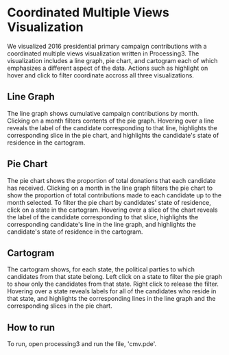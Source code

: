 # Coordinated Multiple Views Visualization
We visualized 2016 presidential primary campaign contributions with a coordinated
multiple views visualization written in Processing3. The visualization includes
a line graph, pie chart, and cartogram each of which emphasizes a different aspect
of the data. Actions such as highlight on hover and click to filter coordinate
accross all three visualizations.

## Line Graph
The line graph shows cumulative campaign contributions by month. Clicking on a
month filters contents of the pie graph. Hovering over a line reveals the label
of the candidate corresponding to that line, highlights the corresponding slice
in the pie chart, and highlights the candidate's state of residence in the
cartogram.

## Pie Chart
The pie chart shows the proportion of total donations that each candidate has received.
Clicking on a month in the line graph filters the pie chart to show the proportion
of total contributions made to each candidate up to the month selected. To filter
the pie chart by candidates' state of residence, click on a state in the cartogram.
Hovering over a slice of the chart reveals the label of the candidate
corresponding to that slice, highlights the corresponding candidate's line in the line graph,
and highlights the candidate's state of residence in the cartogram.

## Cartogram
The cartogram shows, for each state, the political parties to which candidates
from that state belong. Left click on a state to filter the pie graph to show
only the candidates from that state. Right click to release the filter.
Hovering over a state reveals labels for all of the candidates who reside in that
state, and highlights the corresponding lines in the line graph and the
corresponding slices in the pie chart.

## How to run
To run, open processing3 and run the file, 'cmv.pde'.
